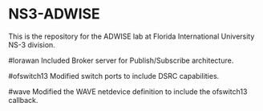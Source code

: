 # NS3-ADWISE
This is the repository for the ADWISE lab at Florida International University NS-3 division.

#lorawan
Included Broker server for Publish/Subscribe architecture.

#ofswitch13
Modified switch ports to include DSRC capabilities.

#wave
Modified the WAVE netdevice definition to include the ofswitch13 callback.
